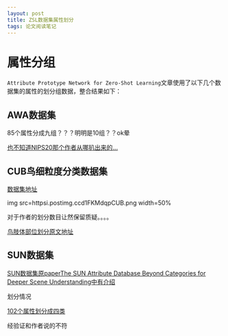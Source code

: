 ```yaml
---
layout: post
title: ZSL数据集属性划分
tags: 论文阅读笔记
---
```



# 属性分组

`Attribute Prototype Network for Zero-Shot Learning`文章使用了以下几个数据集的属性的划分组数据，整合结果如下：


## AWA数据集



85个属性分成九组？？？明明是10组？？ok晕

[也不知道NIPS20那个作者从哪扒出来的...](httppub.ist.ac.at~chltalkslampert-vrml2011b.pdf)


## CUB鸟细粒度分类数据集


[数据集地址](httpwww.vision.caltech.eduvisipediaCUB-200-2011.html)


img src=httpsi.postimg.ccd1FKMdqpCUB.png width=50% 

对于作者的划分数目让然保留质疑。。。。

[鸟肢体部位划分原文地址](httpsauthors.library.caltech.edu274521CUB_200_2011.pdf)


## SUN数据集


[SUN数据集原paperThe SUN Attribute Database Beyond Categories for Deeper Scene
Understanding中有介绍](httpslink.springer.comarticle10.1007s11263-013-0695-z)

划分情况

[102个属性划分成四类](httpsi.postimg.cchjv1tZPdSUN.png)

经验证和作者说的不符